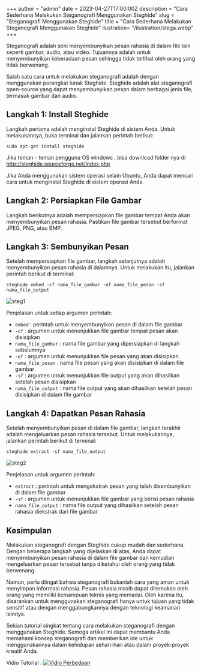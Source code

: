 +++
author = "admin"
date = 2023-04-27T17:00:00Z
description = "Cara Sederhana Melakukan Steganografi Menggunakan Steghide"
slug = "Steganografi Menggunakan Steghide"
title = "Cara Sederhana Melakukan Steganografi Menggunakan Steghide"
ilustration= "/ilustration/stega.webp"
+++

Steganografi adalah seni menyembunyikan pesan rahasia di dalam file lain seperti gambar, audio, atau video. Tujuannya adalah untuk menyembunyikan keberadaan pesan sehingga tidak terlihat oleh orang yang tidak berwenang.

Salah satu cara untuk melakukan steganografi adalah dengan menggunakan perangkat lunak Steghide. Steghide adalah alat steganografi open-source yang dapat menyembunyikan pesan dalam berbagai jenis file, termasuk gambar dan audio.

## Langkah 1: Install Steghide

Langkah pertama adalah menginstal Steghide di sistem Anda. Untuk melakukannya, buka terminal dan jalankan perintah berikut:

`sudo apt-get install steghide`

Jika teman - teman pengguna OS windows , bisa download folder nya di http://steghide.sourceforge.net/index.php

Jika Anda menggunakan sistem operasi selain Ubuntu, Anda dapat mencari cara untuk menginstal Steghide di sistem operasi Anda.

## Langkah 2: Persiapkan File Gambar

Langkah berikutnya adalah mempersiapkan file gambar tempat Anda akan menyembunyikan pesan rahasia. Pastikan file gambar tersebut berformat JPEG, PNG, atau BMP.

## Langkah 3: Sembunyikan Pesan

Setelah mempersiapkan file gambar, langkah selanjutnya adalah menyembunyikan pesan rahasia di dalamnya. Untuk melakukan itu, jalankan perintah berikut di terminal:

`steghide embed -cf nama_file_gambar -ef nama_file_pesan -sf nama_file_output`

![steg1](https://jongnesia.com/steg1.png)

Penjelasan untuk setiap argumen perintah:

- `embed` : perintah untuk menyembunyikan pesan di dalam file gambar
- `-cf` : argumen untuk menunjukkan file gambar tempat pesan akan disisipkan
- `nama_file_gambar` : nama file gambar yang dipersiapkan di langkah sebelumnya
- `-ef` : argumen untuk menunjukkan file pesan yang akan disisipkan
- `nama_file_pesan` : nama file pesan yang akan disisipkan di dalam file gambar
- `-sf` : argumen untuk menunjukkan file output yang akan dihasilkan setelah pesan disisipkan
- `nama_file_output` : nama file output yang akan dihasilkan setelah pesan disisipkan di dalam file gambar

## Langkah 4: Dapatkan Pesan Rahasia

Setelah menyembunyikan pesan di dalam file gambar, langkah terakhir adalah mengeluarkan pesan rahasia tersebut. Untuk melakukannya, jalankan perintah berikut di terminal:

`steghide extract -sf nama_file_output`

![steg2](https://jongnesia.com/steg2.png)

Penjelasan untuk argumen perintah:

- `extract` : perintah untuk mengekstrak pesan yang telah disembunyikan di dalam file gambar
- `-sf` : argumen untuk menunjukkan file gambar yang berisi pesan rahasia
- `nama_file_output` : nama file output yang dihasilkan setelah pesan rahasia diekstrak dari file gambar

## Kesimpulan

Melakukan steganografi dengan Steghide cukup mudah dan sederhana. Dengan beberapa langkah yang dijelaskan di atas, Anda dapat menyembunyikan pesan rahasia di dalam file gambar dan kemudian mengeluarkan pesan tersebut tanpa diketahui oleh orang yang tidak berwenang.

Namun, perlu diingat bahwa steganografi bukanlah cara yang aman untuk menyimpan informasi rahasia. Pesan rahasia masih dapat ditemukan oleh orang yang memiliki kemampuan teknis yang memadai. Oleh karena itu, disarankan untuk menggunakan steganografi hanya untuk tujuan yang tidak sensitif atau dengan menggabungkannya dengan teknologi keamanan lainnya.

Sekian tutorial singkat tentang cara melakukan steganografi dengan menggunakan Steghide. Semoga artikel ini dapat membantu Anda memahami konsep steganografi dan memberikan ide untuk menggunakannya dalam kehidupan sehari-hari atau dalam proyek-proyek kreatif Anda.

Vidio Tutorial :
[![Vidio Perbedaan](https://jongnesia.com/steg3.png)](https://jongnesia.com/embed/yt2.html)
